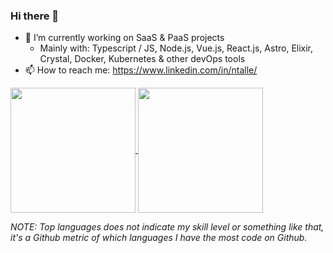 ### Hi there 👋

- 🔭 I’m currently working on SaaS & PaaS projects
  - Mainly with: Typescript / JS, Node.js, Vue.js, React.js, Astro, Elixir, Crystal, Docker, Kubernetes & other devOps tools
- 📫 How to reach me: https://www.linkedin.com/in/ntalle/

<!--
**Nicolab/Nicolab** is a ✨ _special_ ✨ repository because its `README.md` (this file) appears on your GitHub profile.

Here are some ideas to get you started:


- 🌱 I’m currently learning ...
- 👯 I’m looking to collaborate on ...
- 🤔 I’m looking for help with ...
- 💬 Ask me about ...
- 😄 Pronouns: ...
- ⚡ Fun fact: ...
-->

<a href="https://www.linkedin.com/in/ntalle/" target="_blank" title="Keep in touch!">
<img align="center" height="200" src="https://github-readme-stats.vercel.app/api?username=Nicolab&count_private=true&show_icons=true&include_all_commits=true&theme=tokyonight&bg_color=00000000&icon_color=3b82f6&text_color=06b6d4&hide_border=true&rank_icon=percentile" />
</a>
<a href="https://www.linkedin.com/in/ntalle/" target="_blank" title="Keep in touch!">
<img align="center" height="200" src="https://github-readme-stats.vercel.app/api/top-langs/?username=Nicolab&layout=compact&theme=tokyonight&bg_color=00000000&icon_color=3b82f6&text_color=06b6d4&hide_border=true" />
</a>

<br />

_NOTE: Top languages does not indicate my skill level or something like that, it's a Github metric of which languages I have the most code on Github._
